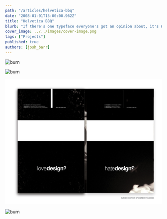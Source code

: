 ```yaml
---
path: "/articles/helvetica-bbq"
date: "2008-01-01T15:00:00.962Z"
title: "Helvetica BBQ"
blurb: "If there's one typeface everyone's got an opinion about, it's Helvetica. I set some Helvetica on fire as a metaphor for a debate about design. Let the sparks fly!"
cover_image: ../../images/cover-image.png
tags: ["Projects"]
published: true
authors: [josh_barr]
---
```


![burn](./burn-d.png)

![burn](./burn-2.png)

![burn](./burn-3.png)

![burn](./burn-4.png)